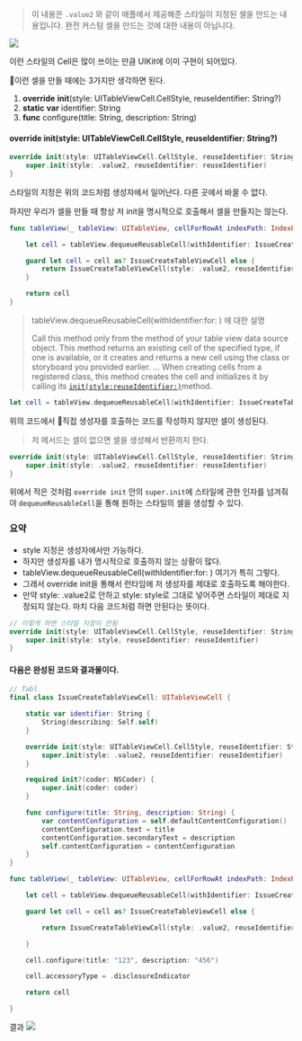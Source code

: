 
> 이 내용은 `.value2` 와 같이 애플에서 제공해준 스타일이 지정된 셀을 만드는 내용입니다.
> 완전 커스텀 셀을 만드는 것에 대한 내용이 아닙니다.

![](https://i.imgur.com/F8gQVmV.png)

이런 스타일의 Cell은 많이 쓰이는 만큼 UIKit에 이미 구현이 되어있다.

이런 셀을 만들 때에는 3가지만 생각하면 된다.
1. **override** **init**(style: UITableViewCell.CellStyle, reuseIdentifier: String?)
2. **static** **var** identifier: String
3. **func** configure(title: String, description: String)

#### **override** **init**(style: UITableViewCell.CellStyle, reuseIdentifier: String?)
```swift
override init(style: UITableViewCell.CellStyle, reuseIdentifier: String?) {
	super.init(style: .value2, reuseIdentifier: reuseIdentifier)
}
```

스타일의 지정은 위의 코드처럼 생성자에서 일어난다. 다른 곳에서 바꿀 수 없다.

하지만 우리가 셀을 만들 때 항상 저 init을 명시적으로 호출해서 셀을 만들지는 않는다.

```swift
func tableView(_ tableView: UITableView, cellForRowAt indexPath: IndexPath) -> UITableViewCell {

	let cell = tableView.dequeueReusableCell(withIdentifier: IssueCreateTableViewCell.identifier, for: indexPath)

	guard let cell = cell as? IssueCreateTableViewCell else {
		return IssueCreateTableViewCell(style: .value2, reuseIdentifier: IssueCreateTableViewCell.identifier)
	}

	return cell
}
```


>tableView.dequeueReusableCell(withIdentifier:for: ) 에 대한 설명
>
>Call this method only from the method of your table view data source object. This method returns an existing cell of the specified type, if one is available, or it creates and returns a new cell using the class or storyboard you provided earlier. 
>...
>When creating cells from a registered class, this method creates the cell and initializes it by calling its [`init(style:reuseIdentifier:)`](doc://com.apple.documentation/documentation/uikit/uitableviewcell/1623276-init)method. 

```swift
let cell = tableView.dequeueReusableCell(withIdentifier: IssueCreateTableViewCell.identifier, for: indexPath)
```

위의 코드에서 직접 생성자를 호출하는 코드를 작성하지 않지만 셀이 생성된다.
> 저 메서드는 셀이 없으면 셀을 생성해서 반환까지 한다.

```swift
override init(style: UITableViewCell.CellStyle, reuseIdentifier: String?) {
	super.init(style: .value2, reuseIdentifier: reuseIdentifier)
}
```

위에서 적은 것처럼 `override init` 안의 `super.init`에 스타일에 관한 인자를 넘겨줘야 `dequeueReusableCell`을 통해 원하는 스타일의 셀을 생성할 수 있다.

### 요약
- style 지정은 생성자에서만 가능하다.
- 하지만 생성자를 내가 명시적으로 호출하지 않는 상황이 많다.
- tableView.dequeueReusableCell(withIdentifier:for: ) 여기가 특히 그렇다.
- 그래서 override init을 통해서 런타임에 저 생성자를 제대로 호출하도록 해야한다.
- 만약 style: .value2로 안하고 style: style로 그대로 넣어주면 스타일이 제대로 지정되지 않는다. 마치 다음 코드처럼 하면 안된다는 뜻이다.
```swift
// 이렇게 하면 스타일 지정이 안됨
override init(style: UITableViewCell.CellStyle, reuseIdentifier: String?) {
	super.init(style: style, reuseIdentifier: reuseIdentifier)
}
```

#### 다음은 완성된 코드와 결과물이다.

```swift
// Tabl
final class IssueCreateTableViewCell: UITableViewCell {

    static var identifier: String {
        String(describing: Self.self)
    }

    override init(style: UITableViewCell.CellStyle, reuseIdentifier: String?) {
        super.init(style: .value2, reuseIdentifier: reuseIdentifier)
    }

    required init?(coder: NSCoder) {
        super.init(coder: coder)
    }

    func configure(title: String, description: String) {
        var contentConfiguration = self.defaultContentConfiguration()
        contentConfiguration.text = title
        contentConfiguration.secondaryText = description
        self.contentConfiguration = contentConfiguration
    }
}
```

```swift
func tableView(_ tableView: UITableView, cellForRowAt indexPath: IndexPath) -> UITableViewCell {

	let cell = tableView.dequeueReusableCell(withIdentifier: IssueCreateTableViewCell.identifier, for: indexPath)

	guard let cell = cell as? IssueCreateTableViewCell else {

		return IssueCreateTableViewCell(style: .value2, reuseIdentifier: IssueCreateTableViewCell.identifier)

	}

	cell.configure(title: "123", description: "456")

	cell.accessoryType = .disclosureIndicator

	return cell

}
```

결과
![](https://i.imgur.com/rnfVhXp.png)
